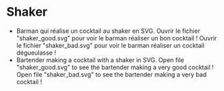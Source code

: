 # Shaker
<ul>
<li>
Barman qui réalise un cocktail au shaker en SVG.
Ouvrir le fichier "shaker_good.svg" pour voir le barman réaliser un bon cocktail !
Ouvrir le fichier "shaker_bad.svg" pour voir le barman réaliser un cocktail dégueulasse !
</li>
<li>
Bartender making a cocktail with a shaker in SVG.
Open file "shaker_good.svg" to see the bartender making a very good cocktail !
Open file "shaker_bad.svg" to see the bartender making a very bad cocktail !
</li>
</ul>
